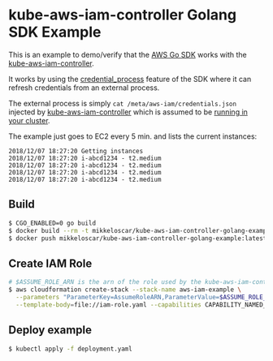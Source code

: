 # kube-aws-iam-controller Golang SDK Example

This is an example to demo/verify that the [AWS Go
SDK](https://github.com/aws/aws-sdk-go) works with the
[kube-aws-iam-controller](https://github.com/mikkeloscar/kube-aws-iam-controller).

It works by using the
[credential_process](https://docs.aws.amazon.com/cli/latest/topic/config-vars.html#sourcing-credentials-from-external-processes)
feature of the SDK where it can refresh credentials from an external process.

The external process is simply `cat /meta/aws-iam/credentials.json` injected by
[kube-aws-iam-controller](https://github.com/mikkeloscar/kube-aws-iam-controller)
which is assumed to be [running in your
cluster](https://github.com/mikkeloscar/kube-aws-iam-controller#setup).

The example just goes to EC2 every 5 min. and lists the current instances:

```
2018/12/07 18:27:20 Getting instances
2018/12/07 18:27:20 i-abcd1234 - t2.medium
2018/12/07 18:27:20 i-abcd1234 - t2.medium
2018/12/07 18:27:20 i-abcd1234 - t2.medium
2018/12/07 18:27:20 i-abcd1234 - t2.medium
```

## Build

```bash
$ CGO_ENABLED=0 go build
$ docker build --rm -t mikkeloscar/kube-aws-iam-controller-golang-example:latest .
$ docker push mikkeloscar/kube-aws-iam-controller-golang-example:latest
```

## Create IAM Role

```bash
# $ASSUME_ROLE_ARN is the arn of the role used by the kube-aws-iam-controller deployment
$ aws cloudformation create-stack --stack-name aws-iam-example \
  --parameters "ParameterKey=AssumeRoleARN,ParameterValue=$ASSUME_ROLE_ARN" \
  --template-body=file://iam-role.yaml --capabilities CAPABILITY_NAMED_IAM
```

## Deploy example

```bash
$ kubectl apply -f deployment.yaml
```
